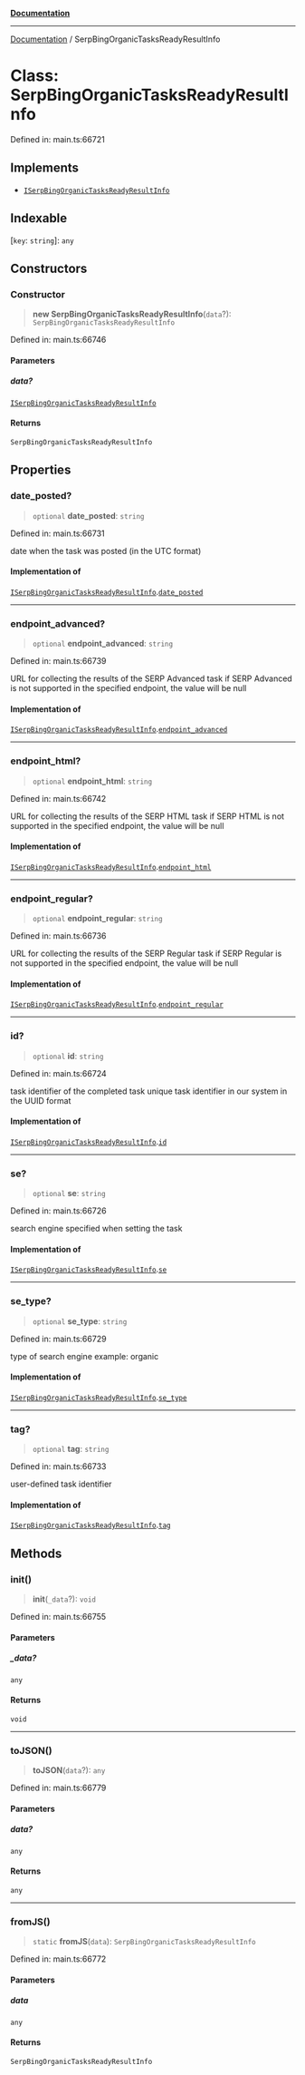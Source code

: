 [**Documentation**](../README.md)

***

[Documentation](../README.md) / SerpBingOrganicTasksReadyResultInfo

# Class: SerpBingOrganicTasksReadyResultInfo

Defined in: main.ts:66721

## Implements

- [`ISerpBingOrganicTasksReadyResultInfo`](../interfaces/ISerpBingOrganicTasksReadyResultInfo.md)

## Indexable

\[`key`: `string`\]: `any`

## Constructors

### Constructor

> **new SerpBingOrganicTasksReadyResultInfo**(`data`?): `SerpBingOrganicTasksReadyResultInfo`

Defined in: main.ts:66746

#### Parameters

##### data?

[`ISerpBingOrganicTasksReadyResultInfo`](../interfaces/ISerpBingOrganicTasksReadyResultInfo.md)

#### Returns

`SerpBingOrganicTasksReadyResultInfo`

## Properties

### date\_posted?

> `optional` **date\_posted**: `string`

Defined in: main.ts:66731

date when the task was posted (in the UTC format)

#### Implementation of

[`ISerpBingOrganicTasksReadyResultInfo`](../interfaces/ISerpBingOrganicTasksReadyResultInfo.md).[`date_posted`](../interfaces/ISerpBingOrganicTasksReadyResultInfo.md#date_posted)

***

### endpoint\_advanced?

> `optional` **endpoint\_advanced**: `string`

Defined in: main.ts:66739

URL for collecting the results of the SERP Advanced task
if SERP Advanced is not supported in the specified endpoint, the value will be null

#### Implementation of

[`ISerpBingOrganicTasksReadyResultInfo`](../interfaces/ISerpBingOrganicTasksReadyResultInfo.md).[`endpoint_advanced`](../interfaces/ISerpBingOrganicTasksReadyResultInfo.md#endpoint_advanced)

***

### endpoint\_html?

> `optional` **endpoint\_html**: `string`

Defined in: main.ts:66742

URL for collecting the results of the SERP HTML task
if SERP HTML is not supported in the specified endpoint, the value will be null

#### Implementation of

[`ISerpBingOrganicTasksReadyResultInfo`](../interfaces/ISerpBingOrganicTasksReadyResultInfo.md).[`endpoint_html`](../interfaces/ISerpBingOrganicTasksReadyResultInfo.md#endpoint_html)

***

### endpoint\_regular?

> `optional` **endpoint\_regular**: `string`

Defined in: main.ts:66736

URL for collecting the results of the SERP Regular task
if SERP Regular is not supported in the specified endpoint, the value will be null

#### Implementation of

[`ISerpBingOrganicTasksReadyResultInfo`](../interfaces/ISerpBingOrganicTasksReadyResultInfo.md).[`endpoint_regular`](../interfaces/ISerpBingOrganicTasksReadyResultInfo.md#endpoint_regular)

***

### id?

> `optional` **id**: `string`

Defined in: main.ts:66724

task identifier of the completed task
unique task identifier in our system in the UUID format

#### Implementation of

[`ISerpBingOrganicTasksReadyResultInfo`](../interfaces/ISerpBingOrganicTasksReadyResultInfo.md).[`id`](../interfaces/ISerpBingOrganicTasksReadyResultInfo.md#id)

***

### se?

> `optional` **se**: `string`

Defined in: main.ts:66726

search engine specified when setting the task

#### Implementation of

[`ISerpBingOrganicTasksReadyResultInfo`](../interfaces/ISerpBingOrganicTasksReadyResultInfo.md).[`se`](../interfaces/ISerpBingOrganicTasksReadyResultInfo.md#se)

***

### se\_type?

> `optional` **se\_type**: `string`

Defined in: main.ts:66729

type of search engine
example: organic

#### Implementation of

[`ISerpBingOrganicTasksReadyResultInfo`](../interfaces/ISerpBingOrganicTasksReadyResultInfo.md).[`se_type`](../interfaces/ISerpBingOrganicTasksReadyResultInfo.md#se_type)

***

### tag?

> `optional` **tag**: `string`

Defined in: main.ts:66733

user-defined task identifier

#### Implementation of

[`ISerpBingOrganicTasksReadyResultInfo`](../interfaces/ISerpBingOrganicTasksReadyResultInfo.md).[`tag`](../interfaces/ISerpBingOrganicTasksReadyResultInfo.md#tag)

## Methods

### init()

> **init**(`_data`?): `void`

Defined in: main.ts:66755

#### Parameters

##### \_data?

`any`

#### Returns

`void`

***

### toJSON()

> **toJSON**(`data`?): `any`

Defined in: main.ts:66779

#### Parameters

##### data?

`any`

#### Returns

`any`

***

### fromJS()

> `static` **fromJS**(`data`): `SerpBingOrganicTasksReadyResultInfo`

Defined in: main.ts:66772

#### Parameters

##### data

`any`

#### Returns

`SerpBingOrganicTasksReadyResultInfo`
